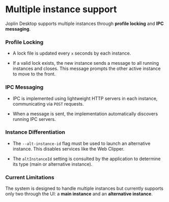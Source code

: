 # Multiple instance support

Joplin Desktop supports multiple instances through **profile locking** and **IPC messaging**.

### Profile Locking

- A lock file is updated every `x` seconds by each instance.

- If a valid lock exists, the new instance sends a message to all running instances and closes. This message prompts the other active instance to move to the front.

### IPC Messaging

- IPC is implemented using lightweight HTTP servers in each instance, communicating via `POST` requests.

- When a message is sent, the implementation automatically discovers running IPC servers.

### Instance Differentiation

- The `--alt-instance-id` flag must be used to launch an alternative instance. This disables services like the Web Clipper.

- The `altInstanceId` setting is consulted by the application to determine its type (main or alternative instance).

### Current Limitations

The system is designed to handle multiple instances but currently supports only two through the UI: a **main instance** and an **alternative instance**.